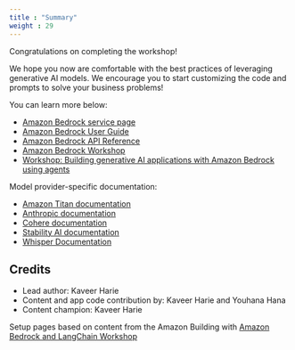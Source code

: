 ```yaml
---
title : "Summary"
weight : 29
---
```


Congratulations on completing the workshop!

We hope you now are comfortable with the best practices of leveraging generative AI models. We encourage you to start customizing the code and prompts to solve your business problems!

You can learn more below:

- [Amazon Bedrock service page](https://aws.amazon.com/bedrock/)
- [Amazon Bedrock User Guide](https://docs.aws.amazon.com/bedrock/latest/userguide/)
- [Amazon Bedrock API Reference](https://docs.aws.amazon.com/bedrock/latest/APIReference/)
- [Amazon Bedrock Workshop](https://github.com/aws-samples/amazon-bedrock-workshop)
- [Workshop: Building generative AI applications with Amazon Bedrock using agents](https://catalog.us-east-1.prod.workshops.aws/workshops/f8a7a3f8-1603-4b10-95cb-0b471db272d8/en-US)

Model provider-specific documentation:
- [Amazon Titan documentation](https://docs.aws.amazon.com/bedrock/latest/userguide/titan-models.html)
- [Anthropic documentation](https://docs.anthropic.com/claude/docs)
- [Cohere documentation](https://docs.cohere.com/docs/the-cohere-platform)
- [Stability AI documentation](https://platform.stability.ai/docs/features)
- [Whisper Documentation](https://github.com/openai/whisper)


## Credits

- Lead author: Kaveer Harie
- Content and app code contribution by:  Kaveer Harie and  Youhana Hana
- Content champion: Kaveer Harie

Setup pages based on content from the Amazon Building with [Amazon Bedrock and LangChain Workshop](https://catalog.workshops.aws/building-with-amazon-bedrock/en-US)